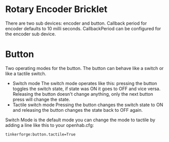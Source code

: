 Rotary Encoder Bricklet
=======================
There are two sub devices: encoder and button.
Callback period for encoder defaults to 10 milli seconds. CallbackPeriod can be configured
for the encoder sub device.

Button
=======
Two operating modes for the button. The button can behave like a switch or 
like a tactile switch.  
* Switch mode
The switch mode operates like this: pressing the button toggles the
switch state, if state was ON it goes to OFF and vice versa. Releasing the button doesn't 
change anything, only the next button press will change the state.
* Tactile switch mode
Pressing the button changes the switch state to ON and releasing the button changes the
state back to OFF again.

Switch Mode is the default mode you can change the mode to tactile by adding a line like this
to your openhab.cfg:
```
tinkerforge:button.tactile=True
```
